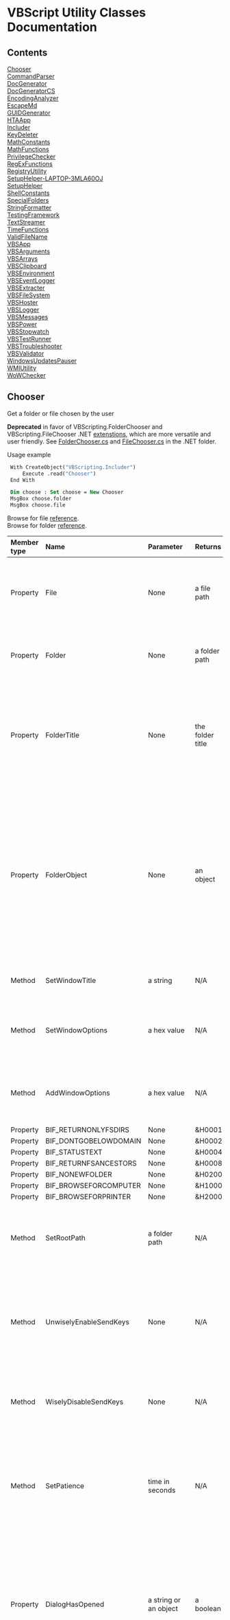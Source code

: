 # VBScript Utility Classes Documentation

## Contents

[Chooser](#chooser)  
[CommandParser](#commandparser)  
[DocGenerator](#docgenerator)  
[DocGeneratorCS](#docgeneratorcs)  
[EncodingAnalyzer](#encodinganalyzer)  
[EscapeMd](#escapemd)  
[GUIDGenerator](#guidgenerator)  
[HTAApp](#htaapp)  
[Includer](#includer)  
[KeyDeleter](#keydeleter)  
[MathConstants](#mathconstants)  
[MathFunctions](#mathfunctions)  
[PrivilegeChecker](#privilegechecker)  
[RegExFunctions](#regexfunctions)  
[RegistryUtility](#registryutility)  
[SetupHelper-LAPTOP-3MLA60OJ](#setuphelper-laptop-3mla60oj)  
[SetupHelper](#setuphelper)  
[ShellConstants](#shellconstants)  
[SpecialFolders](#specialfolders)  
[StringFormatter](#stringformatter)  
[TestingFramework](#testingframework)  
[TextStreamer](#textstreamer)  
[TimeFunctions](#timefunctions)  
[ValidFileName](#validfilename)  
[VBSApp](#vbsapp)  
[VBSArguments](#vbsarguments)  
[VBSArrays](#vbsarrays)  
[VBSClipboard](#vbsclipboard)  
[VBSEnvironment](#vbsenvironment)  
[VBSEventLogger](#vbseventlogger)  
[VBSExtracter](#vbsextracter)  
[VBSFileSystem](#vbsfilesystem)  
[VBSHoster](#vbshoster)  
[VBSLogger](#vbslogger)  
[VBSMessages](#vbsmessages)  
[VBSPower](#vbspower)  
[VBSStopwatch](#vbsstopwatch)  
[VBSTestRunner](#vbstestrunner)  
[VBSTroubleshooter](#vbstroubleshooter)  
[VBSValidator](#vbsvalidator)  
[WindowsUpdatesPauser](#windowsupdatespauser)  
[WMIUtility](#wmiutility)  
[WoWChecker](#wowchecker)  

## Chooser

Get a folder or file chosen by the user  
  
<strong> Deprecated</strong> in favor of VBScripting.FolderChooser and VBScripting.FileChooser .NET <a href="../.NET/ReadMe.md"> extenstions</a>, which are more versatile and user friendly. See <a href="../.NET/FolderChooser.cs"> FolderChooser.cs</a> and <a href="../.NET/FileChooser.cs"> FileChooser.cs</a> in the .NET folder.  
  
Usage example  
  
```vb
 With CreateObject("VBScripting.Includer") 
     Execute .read("Chooser")
 End With 

 Dim choose : Set choose = New Chooser 
 MsgBox choose.folder 
 MsgBox choose.file 
```
  
Browse for file <a href="http://stackoverflow.com/questions/21559775/vbscript-to-open-a-dialog-to-select-a-filepath"> reference</a>.  
Browse for folder <a href="http://ss64.com/vb/browseforfolder.html"> reference</a>.  
  
| Member type | Name | Parameter | Returns | Comment |
| :---------- | :--- | :-------- | :------ | :------ |
| Property | File | None | a file path | Opens a Choose File dialog and returns the path of a file chosen by the user. Returns an empty string if no folder was selected. Note: The title bar text will say Choose File to Upload. |
| Property | Folder | None | a folder path | Opens a Browse For Folder dialog and returns the path of a folder chosen by the user. Returns an empty string if no folder was selected. |
| Property | FolderTitle | None | the folder title | Opens a Browse For Folder dialog and returns the title of a folder chosen by the user. The title for a normal folder is just the folder name. For a special folder like %UserProfile%, it may be something entirely different. Returns an empty string if no folder was selected. |
| Property | FolderObject | None | an object | Opens a Browse For Folder dialog and returns a Shell.Application BrowseForFolder object for a folder chosen by the user. This object has methods Title and Self.Path, corresponding to this class's FolderTitle and FolderPath, respectively. This method is recommended for when you need both the FolderTitle and FolderPath but only want the user to have to choose once. If no folder was selected, then TypeName(folderObj) = "Nothing" is True. |
| Method | SetWindowTitle | a string | N/A | Sets the title of the Browse For Folder window: i.e. the text below the titlebar. |
| Method | SetWindowOptions | a hex value | N/A | Sets the behavior or behaviors for the Browse For Folder window. The parameter is one or more of the BIF_ constants:  e.g. obj.BIF_EDITBOX + obj.BIF_NONEWFOLDER. |
| Method | AddWindowOptions | a hex value | N/A | Adds a behavior or behaviors to the Browse For Folder window. The parameter is one or more of the BIF_ constants:  e.g. obj.BIF_EDITBOX + obj.BIF_NONEWFOLDER. |
| Property | BIF_RETURNONLYFSDIRS | None | &H0001 | None |
| Property | BIF_DONTGOBELOWDOMAIN | None | &H0002 | None |
| Property | BIF_STATUSTEXT | None | &H0004 | None |
| Property | BIF_RETURNFSANCESTORS | None | &H0008 | None |
| Property | BIF_NONEWFOLDER | None | &H0200 | None |
| Property | BIF_BROWSEFORCOMPUTER | None | &H1000 | None |
| Property | BIF_BROWSEFORPRINTER | None | &H2000 | None |
| Method | SetRootPath | a folder path | N/A | Sets the root folder that the Browse For Folder window will allow browsing. Environment variables are allowed. See also the UnwiselyEnableSendKeys method. |
| Method | UnwiselyEnableSendKeys | None | N/A | Optional. Not recommended. Enables sending keystrokes to the Choose File to Upload dialog in order to open at the RootFolder. There is a risk whenever using the WScript.Shell SendKeys method that keystrokes will be sent to the wrong window. |
| Method | WiselyDisableSendKeys | None | N/A | Default setting. Disables SendKeys. The Choose File to Upload dialog will open to the last place a file was selected, regardless of the RootFolder setting. |
| Method | SetPatience | time in seconds | N/A | Sets the maximum time in seconds that the File method waits for the Choose File to Upload dialog to appear before abandoning attempts to open the dialog at the folder specified by RootFolder. Applies only when SendKeys is enabled. Default is 5 (seconds). |
| Property | DialogHasOpened | a string or an object | a boolean | Waits for the specified dialog to appear, then returns False if the specified doesn't appear within the time specified by SetPatience, by default 5 (seconds). Parameter is either a string to match with the title bar text, as when browsing for a file, or else a WshScriptExec object, as when browsing for a folder. Used internally and by the unit test. |
| Method | SetBFFileTimeout | an integer | N/A | Sets the time in seconds after which the Browse For File (Choose File to Upload) dialog will be terminated if a file has not been chosen. A timeout of 0 will allow the dialog to remain open indefinitely. Intended to allow improved testing reliability. Default is 0. |
| Method | SetMaxExecLifetime | WShellExec object, exe, milliseconds | N/A | Terminates a WShellExec process (the Browse for File window for example) after the specified time in milliseconds. Timeout of 0 prevents termination. An example of the exe: "mshta.exe". |

## CommandParser

Command Parser  
Runs a specified command and searches the output for a phrase  
  
Example:  
```vb
 Dim includer : Set includer = CreateObject("VBScripting.Includer") 
 Execute includer.Read("CommandParser") 
 Dim cp : Set cp = New CommandParser 
 cp.SetCommand "cmd /c If defined ProgramFiles^(X86^) (echo 64-bit) else (echo 32-bit)" 
 cp.SetSearchPhrase "64-bit" 
 MsgBox cp.GetResult 'typically True on 64-bit systems
```
  
| Member type | Name | Parameter | Returns | Comment |
| :---------- | :--- | :-------- | :------ | :------ |
| Method | SetCommand | newCmd | N/A | Sets the command to run whose output will be searched. Required before calling GetResult. |
| Method | SetSearchPhrase | newSearchPhrase | N/A | Sets a phase to search for in the command's output. Required before calling GetResult. |
| Property | GetResult | None | a boolean | Runs the sepecified command and returns True if the specified phrase is found in the command output. |
| Method | SetStartPhrase | newStartPhrase | N/A | Sets a unique phrase to identify the output line after which the search begins. Optional. By defualt the output is searched from the beginning. |
| Method | SetStopPhrase | newStopPhrase | N/A | Sets a unique phrase to identify the line that follows the last line of the search. Optional. By defualt, the output is searched to the end. |

## DocGenerator

Generate html and markdown documentation for VBScript code based on well-formed code comments.  
Usage Example  
```vb
 With CreateObject("VBScripting.Includer")
     Execute .read("DocGenerator")
 End With
 With New DocGenerator
     .SetTitle "VBScript Utility Classes Documentation"
     .SetDocName "VBScriptClasses"
     .SetFilesToDocument "*.vbs | *.wsf | *.wsc"
     .SetScriptFolder = "..\class"
     .SetDocFolder = "..\docs"
     .Generate
     .ViewMarkdown
 End With
```
  
Example of well-formed comments before a Sub statement  
 Note: A remark is required for Methods (Subs).  
  
```vb
'Method: SubName
'Parameters: varName, varType
'Remark: Details about the parameters.
```
Example of well-formed comments before a Property or Function statement.  
Note: A Returns (or Return or Returns: or Return:) is required with a Property or Function.  
  
```vb
'Property: PropertyName
'Returns: a string
'Remark: A remark is not required for a Property or Function.
```
Notes for the comment syntax at the beginning of a script  
Use a single quote ( ' ) for general comments <br />  
- use a single quote by itself for an empty line <br />  
- Wrap VBScript code with <code>pre</code> tags, separating multiple lines with &lt;br /&gt;. <br />  
- Wrap other code with <code> code</code> tags, separating multiple lines with &lt;br /&gt;. <br />  
  
Use three single quotes for remarks that should not appear in the documentation <br />  
  
Use four single quotes ( '''' ), if the script doesn't contain a class statement, to separate the general comments at the beginning of the file from the rest of the file.  
  
Include a vertical bar ( &#124; ) in comments with &amp;#124;  
  
Visual Studio and VS Code extensions may render differently than Git-Flavored Markdown.  
  
| Member type | Name | Parameter | Returns | Comment |
| :---------- | :--- | :-------- | :------ | :------ |
| Method | SetScriptFolder | a folder | N/A | Required. Must be set before calling the Generate method. Sets the folder containing the scripts to include in the generated documentation. Environment variables OK. Relative paths OK. |
| Method | SetDocFolder | a folder | N/A | Required. Must be set before calling the Generate method. Sets the folder of the documentation file. Environment variables OK. Relative paths OK. |
| Method | SetDocName | a filename | N/A | Required. Must be set before calling the Generate method. Specifies the name of the documentation file. Do not include the extension name. |
| Method | SetTitle | a string | N/A | Required. Must be set before calling the Generate method. Sets the title for the documentation. |
| Method | SetFilesToDocument | wildcard(s) | N/A | Specifies which files to document. Optional. Default is <strong> *.vbs </strong>. Separate multiple wildcards with &#124; |
| Method | Generate | None | N/A | Generate comment-based documentation for the scripts in the specified folder. |
| Method | View | None | N/A | Open the html document in the default viewer. Same as ViewHtml. |
| Method | ViewHtml | None | N/A | Open the html document in the default viewer. Same as View method. |
| Method | ViewMarkdown | None | N/A | Open the markdown document in the default viewer. |
| Property | Colorize | boolean | boolean | Gets or sets whether &lt;pre&gt; code blocks (assumed to be VBScript) in the markdown document are colorized. If False (experimental, with GFM), the code lines should not wrap. Default is True. |

## DocGeneratorCS

 DocGeneratorCS class  
  
 Generates html and markdown documentation for C# code from compiler-generated xml files based on three-slash ( /// ) code comments.<br />  
 Four base tags are supported: summary, parameters, returns, and remarks. Within these tags, html tags are allowed, although Markdown typically does not render all html tags. <br />  
 Note: Html tags may result in malformed markdown table rows when there is whitespace between adjacent tags.  
  
| Member type | Name | Parameter | Returns | Comment |
| :---------- | :--- | :-------- | :------ | :------ |
| Property | XmlFolder | folder | folder | Required. Sets (or gets) the folder containing the .xml files autogenerated by the C# compiler. Relative paths and environment variables are supported. |
| Property | OutputFile | filespec | filespec | Required. Sets (or gets) the path and base name of the output files. Do not include the .html or .md extension name: they will be added automatically. Older versions, if any, will be overwritten. Relative paths and environment variables are supported. |
| Method | Generate | None | N/A | Generates html and markdown code documentation. Requires .xml files to have been generated by the C# compiler. |
| Method | ViewHtml | None | N/A | Opens the html document with the default viewer. |
| Method | ViewMarkdown | None | N/A | Opens the markdown document with the default viewer. |

## EncodingAnalyzer

Provides various properties to analyze a file's encoding.   
  
FOR ILLUSTRATION PURPOSES ONLY. The algorithm used assumes that there is a Byte Order Mark, which in many cases is a wrong assumption.  
  
Usage example  
```vb
With CreateObject("VBScripting.Includer")
    Execute .read("EncodingAnalyzer")
End With
 
With New EncodingAnalyzer.SetFile(WScript.Arguments(0))
    MsgBox "isUTF16LE: " & .isUTF16LE
End With
```
  
Stackoverflow references: <a href="http://stackoverflow.com/questions/3825390/effective-way-to-find-any-files-encoding"> 1</a>, <a href="http://stackoverflow.com/questions/1410334/filesystemobject-reading-unicode-files"> 2</a>.  
  
| Member type | Name | Parameter | Returns | Comment |
| :---------- | :--- | :-------- | :------ | :------ |
| Property | SetFile | a filespec | an object self reference | Required. Specifies the file whose encoding is to be determined. Relative paths are permitted, relative to the current directory. |
| Property | isUTF16LE | None | a boolean | Returns a boolean indicating whether the file specified by SetFile is Unicode Little Endian, <strong> aka Unicode</strong>. |
| Property | isUTF16BE | None | a boolean | Returns a boolean indicating whether the file specified by SetFile is Unicode Big Endian. |
| Property | isUTF7 | None | a boolean | Returns a boolean indicating whether the file specified by SetFile is UTF7. |
| Property | isUTF8 | None | a boolean | Returns a boolean indicating whether the file specified by SetFile is UTF8. |
| Property | isUTF32 | None | a boolean | Returns a boolean indicating whether the file specified by SetFile is UTF32. |
| Property | isAscii | None | a boolean | Returns a boolean indicating whether the file specified by SetFile is Ascii. |
| Property | GetType | None | a string | Returns one of the following strings according the format of the file set by SetFile: Ascii, UTF16LE, UTF16BE, UTF7, UTF8, UTF32. |
| Property | GetCurrentDirectory | None | a folder | Returns the current directory |
| Method | SetCurrentDirectory | a folder | N/A | Sets the current directory. |
| Property | GetByte | BOM byte number | an integer | Returns the Ascii value, 0 to 255, of the byte specified. The parameter must be an integer: one of 0, 1, 2, or 3. These represent the first four bytes in the file, the Byte Order Mark (BOM). |

## EscapeMd

EscapeMd and EscapeMd2 Functions  
Escape markdown special characters.  
Usage example  
```vb
    Dim includer : Set includer = CreateObject("VBScripting.Includer")
    ExecuteGlobal includer.Read("EscapeMD")
    MsgBox EscapeMd("```") ' \`\`\`
```
  
| Member type | Name | Parameter | Returns | Comment |
| :---------- | :--- | :-------- | :------ | :------ |
| Property | EscapeMd | unescaped string | escaped string | Returns a string with Markdown special characters escaped. |
| Property | EscapeMd2 | unescaped string | escaped string | Returns a string with a minimal amount of Markdown special characters escaped. <a href="http://www.theukwebdesigncompany.com/articles/entity-escape-characters.php"> Escape codes</a>. |

## GUIDGenerator

Generate a unique GUID  
Usage example  
```vb
 With CreateObject("VBScripting.Includer")
     Execute .read("GUIDGenerator")
 End With
 InputBox "",, New GUIDGenerator
```
  
| Member type | Name | Parameter | Returns | Comment |
| :---------- | :--- | :-------- | :------ | :------ |
| Property | Generate | None | a GUID | Returns a unique GUID. Generate is the default property for the class, so the property name is optional. A sample GUID: {928507A9-7958-4E6E-A0B1-C33A5D4D602A} |
| Method | SetUppercase | None | N/A | Configure the Generate property to return uppercase, the default. |
| Method | SetLowercase | None | N/A | Configure the Generate property to return lowercase |

## HTAApp

HTAApp class  
Supports the VBSApp class, providing .hta functionality.  
  
| Member type | Name | Parameter | Returns | Comment |
| :---------- | :--- | :-------- | :------ | :------ |
| Method | Sleep | an integer | N/A | Pauses execution of the script or .hta for the specified number of milliseconds. |
| Method | PrepareToSleep | None | N/A | Required before calling the Sleep method when AlwaysPrepareToSleep is False in HTAApp.config. |
| Property | GetFilespec | None | a string | Returns the filespec of the calling .hta file. |
| Property | GetArgs | None | an array | Returns the mshta.exe command line args as an array, including the .hta filespec, which has index 0. |

## Includer

  
The Includer object helps with dependency management, and can be used in a .wsf, .vbs, or .hta script.  
  
How it works: The Read method returns the contents of a .vbs class file--or any other text file.  
  
Usage example  
```vb
 With CreateObject("VBScripting.Includer")
     Execute .read("WMIUtility.vbs") '.vbs may be omitted
     Execute .read("TextStreamer")
 End With
 Dim wmi : Set wmi = New WMIUtility
 Dim streamer : Set streamer = New TextStreamer 
```
  
Relative paths may be used and are relative to the location of the class folder.  
  
Registration  
  
Although Windows Script Component (.wsc) files must be registered--unless used with GetObject("script:" & AbsolutePathToWscFile)--right clicking <code> Includer.wsc</code> and selecting Register probably <strong> will not work</strong>. Instead,  
1) Run the Setup.vbs in the project folder. Or,  
2) Run the following commands in a command window with elevated privileges. The first command applies to 64-bit systems and 32-bit systems. The second command applies only to 64-bit systems.  
  
<code>     %SystemRoot%\System32\regsvr32.exe &lt;absolute-path-to&gt;\Includer.wsc </code> <br /> <code>     %SystemRoot%\SysWow64\regsvr32.exe &lt;absolute-path-to&gt;\Includer.wsc </code>  
  
| Member type | Name | Parameter | Returns | Comment |
| :---------- | :--- | :-------- | :------ | :------ |
| Property | GetObj | className | An object | Returns an object based on the VBScript class with the specified name. Requires a .wsc Windows Script Component file in \class\wsc. See StringFormatter.wsc for an example. |
| Property | Read | a file | the file contents | Returns the contents of the specified file, which may be expressed either as an abolute path, or as a relative path relative to the <code> class</code> folder. The file name extension may be omitted for .vbs files. |
| Property | ReadFrom | file, path | file contents | Returns the contents of the specified file, which may be expressed either as an abolute path, or as a relative path relative to the path specified. The file name extension may be omitted for .vbs files. |
| Property | LibraryPath | None | a folder path | Returns the resolved, absolute path of the <code> class</code> folder, which is the reference for relative paths passed to the Read method. |

## KeyDeleter

Provides a method for deleting a registry key and all of its subkeys.  
  
| Member type | Name | Parameter | Returns | Comment |
| :---------- | :--- | :-------- | :------ | :------ |
| Method | DeleteKey | root, key | N/A | Deletes the specified registry key and all of its subkeys. Use one of the root constants for the first parameter. |
| Property | HKCR | None | &H80000000 | Provides a value suitable for the first parameter of the DeleteKey method. |
| Property | HKCU | None | &H80000001 | Provides a value suitable for the first parameter of the DeleteKey method. |
| Property | HKLM | None | &H80000002 | Provides a value suitable for the first parameter of the DeleteKey method. |
| Property | HKU | None | &H80000003 | Provides a value suitable for the first parameter of the DeleteKey method. |
| Property | HKCC | None | &H80000005 | Provides a value suitable for the first parameter of the DeleteKey method. |
| Property | Result | None | an integer | Returns a code indicating the result of the most recent DeleteKey call. Codes can be looked up in <a href="https://docs.microsoft.com/en-us/windows/desktop/api/wbemdisp/ne-wbemdisp-wbemerrorenum">WbemErrEnum</a> or <a href="https://docs.microsoft.com/en-us/windows/win32/wmisdk/wmi-error-constants">WMI Error Constants</a>. |
| Property | Delete | a boolean | a boolean | Gets or sets the boolean that controls whether the key is actually deleted. Default is True. Used for testing. |

## MathConstants

| Member type | Name | Parameter | Returns | Comment |
| :---------- | :--- | :-------- | :------ | :------ |
| Property | Pi | None | 3.14159265358979 | None |
| Property | DEGRAD | None | Pi/180 | Used to convert degrees to radians |
| Property | RADEG | None | 180/Pi | Used to convert radians to degrees |

## MathFunctions

Math functions not provided with VBScript  
The native math functions are Sin, Cos, Tan, Atn, Log  
Adapted from the Script56.chm. See also the <a href="https://docs.microsoft.com/en-us/previous-versions/windows/internet-explorer/ie-developer/scripting-articles/3ca8tfek(v%3dvs.84)"> online docs </a>  
  
| Member type | Name | Parameter | Returns | Comment |
| :---------- | :--- | :-------- | :------ | :------ |
| Property | Sec | Angle in radians | Secant | Sec = 1 / Cos(X) |
| Property | Cosec | Angle in radians | Cosecant | Cosec = 1 / Sin(X) |
| Property | Cotan | Angle in radians | Cotangent | Cotan = 1 / Tan(X) |
| Property | Arcsin | A ratio | Arcsine | Arcsin = Atn(X / Sqr(-X * X + 1)) |
| Property | Arccos | A ratio | Inverse Cosine | Arccos = Atn(-X / Sqr(-X * X + 1)) + 2 * Atn(1) |
| Property | Arcsec | A ratio | Inverse Secant | Arcsec = Atn(X / Sqr(X * X - 1)) + Sgn((X) -1) * (2 * Atn(1)) |
| Property | Arccosec | A ratio | Inverse Cosecant | Arccosec = Atn(X / Sqr(X * X - 1)) + (Sgn(X) - 1) * (2 * Atn(1)) |
| Property | Arccotan | A ratio | Inverse Cotangent | Arccotan = Atn(X) + 2 * Atn(1) |
| Property | HSin | Hyperbolic angle | Hyperbolic Sine | HSin = (Exp(X) - Exp(-X)) / 2 |
| Property | HCos | Hyperbolic angle | Hyperbolic Cosine | HCos = (Exp(X) + Exp(-X)) / 2 |
| Property | HTan | Hyperbolic angle | Hyperbolic Tangent | HTan = (Exp(X) - Exp(-X)) / (Exp(X) + Exp(-X)) |
| Property | HSec | Hyperbolic angle | Hyperbolic Secant | HSec = 2 / (Exp(X) + Exp(-X)) |
| Property | HCosec | Hyperbolic angle | Hyperbolic Cosecant | HCosec = 2 / (Exp(X) - Exp(-X)) |
| Property | HCotan | Hyperbolic angle | Hyperbolic Cotangent | HCotan = (Exp(X) + Exp(-X)) / (Exp(X) - Exp(-X)) |
| Property | HArcsin | X | Inverse Hyperbolic Sine of X | HArcsin = Log(X + Sqr(X * X + 1)) |
| Property | HArccos | X | Inverse Hyperbolic Cosine of X | HArccos = Log(X + Sqr(X * X - 1)) |
| Property | HArctan | X | Inverse Hyperbolic Tangent of X | HArctan = Log((1 + X) / (1 - X)) / 2 |
| Property | HArcsec | X | Inverse Hyperbolic Secant of X | HArcsec = Log((Sqr(-X * X + 1) + 1) / X) |
| Property | HArccosec | X | Inverse Hyperbolic Cosecant of X | HArccosec = Log((Sgn(X) * Sqr(X * X + 1) +1) / X) |
| Property | HArccotan | X | Inverse Hyperbolic Cotangent of X | HArccotan = Log((X + 1) / (X - 1)) / 2 |
| Property | LogN | X, N | Logarithm of X to base N | LogN = Log(X) / Log(N) |

## PrivilegeChecker

Default property Privileged returns True if the calling script has elevated privileges.  
Usage example  
```vb
 With CreateObject("VBScripting.Includer") 
     Execute .read("PrivilegeChecker") 
 End With 
 Dim pc : Set pc = New PrivilegeChecker 
 If pc Then 
     WScript.Echo "Privileges are elevated" 
 Else 
     WScript.Echo "Privileges are not elevated" 
 End If 
```
  
Reference: <a href="http://stackoverflow.com/questions/4051883/batch-script-how-to-check-for-admin-rights/21295806"> stackoverflow.com</a>  
  
| Member type | Name | Parameter | Returns | Comment |
| :---------- | :--- | :-------- | :------ | :------ |
| Property | Privileged | None | a boolean | Returns True if the calling script is running with elevated privileges, False if not. Privileged is the default property. |

## RegExFunctions

Regular Expression functions - a work in progress  
  
Usage example  
```vb
  With CreateObject("VBScripting.Includer")
      Execute .read("RegExFunctions")
  End With
  
  Dim reg : Set reg = New RegExFunctions
  reg.SetTestString "'Method SetSomething"
  reg.SetPattern "(M).*(od).*(tS)"
  
  Dim s, submatch, subs : s = ""
  Set subs = reg.GetSubMatches
  
  For Each submatch In subs
      s = s & " " & submatch
  Next
  MsgBox s 'M od tS 
```
  
| Member type | Name | Parameter | Returns | Comment |
| :---------- | :--- | :-------- | :------ | :------ |
| Property | Pattern | wildcard | a regex expression | Returns a regex expression equivalent to the specified wildcard expression(s). Delimit multiple wildcards with &#124; |
| Property | re | None | an object reference | Returns a reference to the RegExp object instance |
| Method | SetPattern | a regex pattern | N/A | Required before calling FirstMatch or GetSubMatches. Sets the pattern of the RegExp object instance |
| Method | SetTestString | a string | N/A | Required before calling FirstMatch or GetSubMatches. Specifies the string against which the regex pattern will be tested. |
| Method | SetIgnoreCase | a boolean | N/A | Optional. Specifies whether the regex object will ignore case. Default is False. |
| Method | SetGlobal | a boolean | N/A | Optional. Specifies whether the pattern should match all occurrences in the search string or just the first one. Default is False. |
| Property | GetSubMatches | None | an object | Returns the RegExp SubMatches object for the specified pattern and test string. The matches can be accessed with a For Each loop. See general usage comments. Work in progress. You must handle errors in case there are no matches. |
| Property | FirstMatch | None | a string | Regarding the string specified by SetTestString, returns the first substring in the string that matches the regex pattern specified by SetPattern. |

## RegistryUtility

Provides functions relating to the Windows&reg; registry  
  
Usage example  
```vb
  With CreateObject("VBScripting.Includer") 
      Execute .read("RegistryUtility") 
  End With 
  Dim reg : Set reg = New RegistryUtility 
  Dim key : key = "SOFTWARE\Microsoft\Windows NT\CurrentVersion" 
  MsgBox reg.GetStringValue(reg.HKLM, key, "ProductName") 
```
  
Set valueName to vbEmpty or "" (two double quotes) to specify a key's default value.  
  
StdRegProv docs <a href="https://docs.microsoft.com/en-us/previous-versions/windows/desktop/regprov/stdregprov"> online</a>.  
  
| Member type | Name | Parameter | Returns | Comment |
| :---------- | :--- | :-------- | :------ | :------ |
| Method | SetPC | a computer name | N/A | Optional. A dot (.) can be used for the local computer (default), in place of the computer name. |
| Property | Reg | None | an object | Returns a reference to the StdRegProv object. |
| Property | GetStringValue | rootKey, subKey, valueName | a string | Returns the value of the specified registry location. The specified registry entry must be of type string (REG_SZ). |
| Method | SetStringValue | rootKey, subKey, valueName, value | N/A | Writes the specified REG_SZ value to the specified registry location. Writing to HKLM or HKCR requires elevated privileges. |
| Property | GetExpandedStringValue | rootKey, subKey, valueName | a string | Returns the value of the specified registry location. The specified registry entry must be of type REG_EXPAND_SZ. |
| Method | SetExpandedStringValue | rootKey, subKey, valueName, value | N/A | Writes the specified REG_EXPAND_SZ value to the specified registry location. Writing to HKLM or HKCR requires elevated privileges. |
| Property | GetDWordValue | rootKey, subKey, valueName | an integer | Returns the value of the specified registry location. The specified registry entry must be of type REG_DWORD. |
| Method | SetDWordValue | rootKey, subKey, valueName, value | N/A | Writes the specified REG_DWORD value to the specified registry location. Writing to HKLM or HKCR requires elevated privileges. |
| Property | HKLM | None | &H80000002 | Represents HKEY_LOCAL_MACHINE. For use with the rootKey parameter. |
| Property | HKCU | None | &H80000001 | Represents HKEY_CURRENT_USER. For use with the rootKey parameter. |
| Property | HKCR | None | &H80000000 | Represents HKEY_CLASSES_ROOT. For use with the rootKey parameter. |
| Property | GetPC | None | a string | Returns the name of the current computer. <strong> .</strong> (dot) indicates the local computer. |
| Property | GetRegValueType | rootKey, subKey, valueName | an integer | Returns a registry key value type integer. |
| Method | CreateKey | rootKey, subKey | N/A | Creates the specified subKey and all of it's parent keys, if necessary. |
| Method | EnumValues | rootKey, subKey, aNames, aTypes | N/A | Enumerates the value names and their types for the specified key. The aNames and aTypes parameters are populated with arrays of key value name strings and type integers, respectively. Wraps the StdRegProv EnumValues method, effectively fixing its <a href="https://groups.google.com/forum/#!topic/microsoft.public.win32.programmer.wmi/10wMqGWIfms"> lonely Default Value bug</a>, except that with HKCR and HKLM, elevated privileges are required or else aNames and aValues may be null if the default value is the only value. |
| Property | REG_SZ | None | 1 | Returns a registry value type constant. |
| Property | REG_EXPAND_SZ | None | 2 | Returns a registry value type constant. |
| Property | REG_BINARY | None | 3 | Returns a registry value type constant. |
| Property | REG_DWORD | None | 4 | Returns a registry value type constant. |
| Property | REG_MULTI_SZ | None | 7 | Returns a registry value type constant. |
| Property | REG_QWORD | None | 11 | Returns a registry value type constant. |
| Property | GetRegValueTypeString | rootKey, subKey, valueName | a string | Returns a registry key value type string suitable for use with WScript.Shell RegWrite method argument #3. That is, one of "REG_SZ", "REG_EXPAND_SZ", "REG_BINARY", or "REG_DWORD". |

## SetupHelper-LAPTOP-3MLA60OJ

 Class SetupHelper  
 Supports alternative, experimental, setup scenarios:   
 1. Provides experimental registration of project Windows Script Component (.wsc) files and VBScript extension .dll files using HKey_Current_User instead of HKey_Local_Machine. For a brief explanation of why this approach was abandoned, see SetupPerUser.md.  
 2. An alternate use was for experimental registration of .wsc (Windows Script Component) files when the registration failed after Windows 10 feature edition 20H2 update on Windows 10 Home edition. The same behavior was not observed on Windows 10 Pro edition.  
 If the calling script (the test file, for example) is not in the project root folder (recommended), then the ComponentFolder and ConfigFile must be set before calling the Setup method, specifying the paths or relative paths to the items. It is suggested that the working directory be set first, using the class CurrentDirectory property, so that the other properties can be set with reference to that, without ambiguity.   
| Member type | Name | Parameter | Returns | Comment |
| :---------- | :--- | :-------- | :------ | :------ |
| Method | Init | None | N/A | Initialize certain properties, if they have not been already. |
| Method | EnsureValidRegData | arr, indexStart, indexStep, indexOffset, pattern | N/A | Ensure that the registration data to be entered into the registry is valid by raising an error when invalid data is found, which will stop the calling script, provided that the error is not supressed with an 'On Error Resume Next' statement. indexOffset: the integer to add to the current index, i, to get the array index of the partial class progid or partial interface progid. |
| Method | Char2IsUpperCase | None | N/A | If the second char of the partial progid is upper case, then the type is an interface, in which case the validation may be ignored. In this project the interface is compiled into the same .dll as the associated class. |
| Property | HKCU | None | &H80000001 (2147483649) | Returns a value suitable for use with the root parameter of the KeyExists property. |
| Property | HKLM | None | &H80000002 (2147483650) | Returns a value suitable for use with the root parameter of the KeyExists property. |

## SetupHelper

 Class SetupHelper  
 Supports alternative, experimental, setup scenarios:   
 1. The original purpose was to provide custom registration of project Windows Script Component (.wsc) files and VBScript extension .dll files using HKey_Current_User instead of HKey_Local_Machine. For a brief explanation of why this approach was abandoned, see SetupPerUser.md.  
 2. An alternate use was for experimental registration of .wsc (Windows Script Component) files when the registration failed after Windows 10 feature edition 20H2 update on Windows 10 Home edition. The same behavior was not observed on Windows 10 Pro edition, or after the second Windows restart.  
 If the calling script (the test file, for example) is not in the project root folder (recommended), then the ComponentFolder and ConfigFile must be set before calling the Setup method, specifying the paths or relative paths to the items. It is suggested that the working directory be set first, so that the other properties can be set with reference to that, without ambiguity. This can be done with the class CurrentDirectory property or by using the WScript.Shell CurrentDirectory property, or by other means.  
| Member type | Name | Parameter | Returns | Comment |
| :---------- | :--- | :-------- | :------ | :------ |
| Method | Init | None | N/A | Initialize certain properties, if they have not been already. |
| Method | EnsureValidRegData | arr, indexStart, indexStep, indexOffset, pattern | N/A | Ensure that the registration data to be entered into the registry is valid by raising an error when invalid data is found, which will stop the calling script, provided that the error is not supressed with an 'On Error Resume Next' statement. indexOffset: the integer to add to the current index, i, to get the array index of the partial class progid or partial interface progid. |
| Method | Char2IsUpperCase | None | N/A | If the second char of the partial progid is upper case, then the type is an interface, in which case the validation may be ignored. In this project the interface is compiled into the same .dll as the associated class. |
| Property | HKCU | None | &H80000001 (2147483649) | Returns a value suitable for use with the root parameter of the KeyExists property. |
| Property | HKLM | None | &H80000002 (2147483650) | Returns a value suitable for use with the root parameter of the KeyExists property. |

## ShellConstants

Constants for use with WScript.Shell.Run  
  
| Member type | Name | Parameter | Returns | Comment |
| :---------- | :--- | :-------- | :------ | :------ |
| Property | RunHidden | None | 0 | Window opens hidden. <br /> For use with Run method parameter #2 |
| Property | RunNormal | None | 1 | Window opens normal. <br /> For use with Run method parameter #2 |
| Property | RunMinimized | None | 2 | Window opens minimized. <br /> For use with Run method parameter #2 |
| Property | RunMaximized | None | 3 | Window opens maximized. <br /> For use with Run method parameter #2 |
| Property | Synchronous | None | True | Script execution halts and waits for the called process to exit. <br /> For use with Run method parameter #3 |
| Property | Asynchronous | None | False | Script execution proceeds without waiting for the called process to exit. <br /> For use with Run method parameter #3 |

## SpecialFolders

An enum and wrapper for WScript.Shell.SpecialFolders  
Usage example  
```vb
     With CreateObject("VBScripting.Includer") 
         Execute .read("SpecialFolders") 
     End With 
   
     Dim sf : Set sf = New SpecialFolders 
     MsgBox sf.GetPath(sf.AllUsersDesktop) 'C:\Users\Public\Desktop 
```
  
| Member type | Name | Parameter | Returns | Comment |
| :---------- | :--- | :-------- | :------ | :------ |
| Property | GetPath | a special folder alias | a folder path | Returns the absolute path of the specified special folder. This is the default property, so the property name is optional. |
| Property | GetAliasList | None | a string | Returns a comma + space delimited list of the aliases of all the special folders. |
| Property | GetAliasArray | None | an array of strings | Returns an array of the aliases of all the special folders. |
| Property | AllUsersDesktop | None | a string | Returns a special folder alias having the exact same characters as the property name |
| Property | AllUsersStartMenu | None | a string | Returns a special folder alias having the exact same characters as the property name |
| Property | AllUsersPrograms | None | a string | Returns a special folder alias having the exact same characters as the property name |
| Property | AllUsersStartup | None | a string | Returns a special folder alias having the exact same characters as the property name |
| Property | Desktop | None | a string | Returns a special folder alias having the exact same characters as the property name |
| Property | Favorites | None | a string | Returns a special folder alias having the exact same characters as the property name |
| Property | Fonts | None | a string | Returns a special folder alias having the exact same characters as the property name |
| Property | MyDocuments | None | a string | Returns a special folder alias having the exact same characters as the property name |
| Property | NetHood | None | a string | Returns a special folder alias having the exact same characters as the property name |
| Property | PrintHood | None | a string | Returns a special folder alias having the exact same characters as the property name |
| Property | Programs | None | a string | Returns a special folder alias having the exact same characters as the property name |
| Property | Recent | None | a string | Returns a special folder alias having the exact same characters as the property name |
| Property | SendTo | None | a string | Returns a special folder alias having the exact same characters as the property name |
| Property | StartMenu | None | a string | Returns a special folder alias having the exact same characters as the property name |
| Property | Startup | None | a string | Returns a special folder alias having the exact same characters as the property name |
| Property | Templates | None | a string | Returns a special folder alias having the exact same characters as the property name |

## StringFormatter

Provides string formatting functions  
  
Three instantiation examples:  
```vb
 With CreateObject("VBScripting.Includer") 
      Execute .read("StringFormatter") 
      Dim fm : Set fm = New StringFormatter 
 End With 
```
or   
```vb
 With CreateObject("VBScripting.Includer") 
      Dim fm : Set fm = .GetObj("StringFormatter") 
 End With 
```
or   
```vb
 Dim fm : Set fm = CreateObject("VBScripting.StringFormatter") 
```
Usage examples:  
```vb
 WScript.Echo fm.format(Array("MsgBox ""%s: "" & %s", "Result", -5.1)) 'MsgBox "Result: " & -5.1 
 
 WScript.Echo fm.pluralize(3, "dog") '3 dogs 
 WScript.Echo fm.pluralize(1, "dog") '1 dog 
 WScript.Echo fm.pluralize(0, "dog") '0 dogs 
 fm.SetZeroSingular 
 WScript.Echo fm.pluralize(0, "dog") '0 dog 
 WScript.Echo fm.pluralize(1, Split("person people")) '1 person 
 WScript.Echo fm.pluralize(2, Split("person people")) '2 people 
 WScript.Echo fm.pluralize(12, "egg") '12 eggs 
```
  
| Member type | Name | Parameter | Returns | Comment |
| :---------- | :--- | :-------- | :------ | :------ |
| Property | Format | array | a string | Returns a formatted string. The parameter is an array whose first element contains the pattern of the returned string. The first %s in the pattern is replaced by the next element in the array. The second %s in the pattern is replaced by the next element in the array, and so on. Variant subtypes tested OK with %s include string, integer, and single. Format is the default property for the class, so the property name is optional. If there are too many or too few %s instances, then an error will be raised. |
| Method | SetSurrogate | a string | N/A | Optional. Sets the string that the Format method will replace with the specified array element(s), %s by default. |
| Property | Pluralize | count, noun | a string | Returns a string that may or may not be pluralized, depending on the specified count. If the noun has irregular pluralization, pass in a two-element array: <code> Split("person people")</code>. Otherwise, you may pass in either a singular noun as a string, <code> red herring</code>, or else a two-element array, <code> Split("red herring &#124; red herrings", "&#124;")</code>. |
| Method | SetZeroSingular | None | N/A | Optional. Changes the default behavior of considering a count of zero to be plural. |
| Method | SetZeroPlural | None | N/A | Optional. Restores the default behavior of considering a count of zero to be plural. |

## TestingFramework

A lightweight testing framework  
Usage example  
 ```vb
     With CreateObject("VBScripting.Includer") 
         Execute .read("VBSValidator") 
         Execute .read("TestingFramework") 
     End With 
     Dim val : Set val = New VBSValidator 'class under test 
     With New TestingFramework 
         .describe "VBSValidator class" 
         .it "should return False when IsBoolean is given a string" 
             .AssertEqual val.IsBoolean("sdfjke"), False 
         .it "should raise an error when EnsureBoolean is given a string" 
             Dim nonBool : nonBool = "a string" 
             On Error Resume Next 
                 val.EnsureBoolean(nonBool) 
                 .AssertErrorRaised 
                 Dim errDescr : errDescr = Err.Description 'capture the error information 
                 Dim errSrc : errSrc = Err.Source 
             On Error Goto 0 
     End With 
```
  
 See also VBSTestRunner  
  
| Member type | Name | Parameter | Returns | Comment |
| :---------- | :--- | :-------- | :------ | :------ |
| Method | describe | unit description | N/A | Sets the description for the unit under test. E.g. .describe "DocGenerator class" |
| Method | it | an expectation | N/A | Sets the specification, a.k.a. spec, which is a description of some expectation to be met by the unit under test. E.g. .it "should return an integer" |
| Property | GetSpec | None | a string | Returns the specification string for the current spec. |
| Method | ShowPendingResult | None | N/A | Flushes any pending results. Generally for internal use, but may occasionally be helpful prior to an ad hoc StdOut comment, so that the comment shows up in the output in its proper place. |
| Method | AssertEqual | actual, expected | N/A | Asserts that the specified two variants, of any subtype, are equal. |
| Method | AssertErrorRaised | None | N/A | Asserts that an error should be raised by one or more of the preceeding statements. The statement(s), together with the AssertErrorRaised statement, should be wrapped with an <br /> <pre style='white-space: nowrap;'> On Error Resume Next <br /> On Error Goto 0 </pre> block. |
| Method | DeleteFile | a filespec | N/A | Deletes the specified file. Relative paths and environment variables are allowed. |
| Method | DeleteFiles | an array | N/A | Deletes the specified files. The parameter is an array of filespecs. Relative paths and environment variables are allowed. |
| Property | MessageAppeared | caption, seconds, keys | a boolean | Waits for the specified maximum time (seconds) for a dialog with the specified title-bar text (caption). If the dialog appears, acknowleges it with the specified keystrokes (keys) and returns True. If the time elapses without the dialog appearing, returns False. |
| Method | ShowSendKeysWarning | None | N/A | Shows a SendKeys warning: a warning message to not make mouse clicks or key presses. |
| Method | CloseSendKeysWarning | None | N/A | Closes the SendKeys warning. |

## TextStreamer

Open a file as a text stream for reading, writing, or appending.  
Methods for use with the text stream that is returned by the Open method:  
<em> Reading methods: </em> Read, ReadLine, ReadAll <br /> <em> Writing methods: </em> Write, WriteLine, WriteBlankLines <br /> <em> Reading or Writing methods: </em> Close, Skip, SkipLine <br /> <em> Reading or writing properties: </em> AtEndOfLine, AtEndOfStream, Column, Line  
  
| Member type | Name | Parameter | Returns | Comment |
| :---------- | :--- | :-------- | :------ | :------ |
| Property | Open | None | an object | Returns a text stream object according to the specified settings (methods beginning with Set...) |
| Method | SetFile | a filespec | N/A | Specifies the file to be opened by the text streamer. Can include environment variable names. The default file is a random-named .txt file on the desktop. |
| Method | SetFolder | a folder | N/A | Specifies the folder of the file to be opened by the text streamer. Can include environment variables. Default is %UserProfile%\Desktop |
| Method | SetFileName | a file name | N/A | Specifies the file name, including extension, of the file to be opened by the text streamer. Default is a randomly named .txt file. |
| Method | SetForReading | None | N/A | Prepares the text stream to be opened for reading |
| Method | SetForWriting | None | N/A | Prepares the text stream to be opened for writing |
| Method | SetForAppending | None | N/A | Prepares the text stream to be opened for appending (default) |
| Method | SetCreateNew | None | N/A | Allows a new file to be created (default) |
| Method | SetDontCreateNew | None | N/A | Prevents a new file from being created if the file doesn't already exist |
| Method | SetAscii | None | N/A | Sets the expectation that the file will be Ascii (default) |
| Method | SetUnicode | None | N/A | Sets the expectation that the file will be Unicode |
| Method | SetSystemDefault | None | N/A | Uses Ascii or Unicode according to the system default |
| Method | View | None | N/A | Opens the file for viewing |
| Method | CloseViewer | None | N/A | Close the file viewer. From the docs: Use the Terminate method only as a last resort since some applications do not clean up properly. As a general rule, let the process run its course and end on its own. The Terminate method attempts to end a process using the WM_CLOSE message. If that does not work, it kills the process immediately without going through the normal shutdown procedure. |
| Method | SetViewer | filespec | N/A | Sets the filespec of an alternate file viewer to use with the View method.The default viewer is Notepad. |
| Method | Delete | None | N/A | Deletes the streamer file |
| Method | Run | None | N/A | Open/Run the file, assuming it has an executable file extension. |
| Property | GetFile | None | a filespec | Returns the filespec of the file that is open or set to be opened by the text streamer. Environment variables are not expanded. |
| Property | GetFileName | None | a file name | Returns the file name of the file that is open or set to be opened by the text streamer. Environment variables are not expanded. |
| Property | GetFolder | None | a folder | Returns the folder of the file that is open or set to be opened by the text streamer. Environment variables are not expanded. |
| Property | GetCreateMode | None | a boolean | Gets the current CreateMode setting. Returns one of these stream constants: bDontCreateNew or bCreateNew. |
| Property | GetStreamMode | None | an integer | Gets the current StreamMode setting. Returns one of these stream constants: iForReading, iForWriting, iForAppending |
| Property | GetStreamFormat | None | a tristate boolean | Gets the current StreamFormat setting. Returns one of these stream constants: tbAscii, tbUnicode, tbSystemDefault |

## TimeFunctions

| Member type | Name | Parameter | Returns | Comment |
| :---------- | :--- | :-------- | :------ | :------ |
| Method | SetFirstDOW | an integer | N/A | Specifies the first day of the week. Parameter can be one of the VBScript constants vbSunday, vbMonday, ... |
| Property | LetDOWBeAbbreviated | a boolean | N/A | Specifies whether day-of-the-week strings should be abbreviated: Default is False. |
| Property | TwoDigit | a number | a two-char string | Returns a two-char string that may have a leading 0, given a numeric integer/string/variant of length one or two |
| Property | DOW | a date | a day of the week | Returns a day of the week string, e.g. Monday, given a VBS date |
| Property | GetFormattedDay | a date | a date string | Returns a formatted day string; e.g. 2016-09-15-Sat |
| Property | GetFormattedTime | a date | a date string | Returns a formatted 24-hr time string: e.g. 13:38:45 or 00:45:32 |

## ValidFileName

VBS function GetValidFileName and associated functions provide for modifying a string to remove characters that are not suitable for use in a Windows&reg; file name.  
Usage Example  
```vb
     With CreateObject("VBScripting.Includer") 
         ExecuteGlobal .Read("ValidFileName") 
     End With 
  
     MsgBox GetValidFileName("test\ing") 'test-ing 
```
  
ValidFileName.vbs provides an example of introductory comments in a script that lacks a Class statement: With DocGenerator.vbs, a line beginning with '''' (four single quotes) may be used instead of a Class statement, in order to end the introductory comments section.  
  
| Member type | Name | Parameter | Returns | Comment |
| :---------- | :--- | :-------- | :------ | :------ |
| Property | GetValidFileName | a file name candidate | a valid file name | Returns a string suitable for use as a file name: Removes <strong> \ / : * ? " < > &#124; %20 # </strong> and replaces them with a hyphen/dash (-). Limits length to maxLength value in ValidFileName.config. |
| Property | InvalidWindowsFilenameChars | None | an array | Returns an array of characters that are not allowed in Windows&reg; filenames. |
| Property | InvalidChromeFilenameStrings | None | an array | Returns an array of strings, either one of which if included in the filename of a local .html file, Chrome will not open the file. |

## VBSApp

VBSApp class  
Intended to support identical handling of class procedures by .vbs/.wsf files and .hta files.  
This can be useful when writing a class that might be used in both types of "apps".  
Four ways to instantiate  
For .vbs/.wsf scripts,  
 ```vb
  Dim app : Set app = CreateObject("VBScripting.VBSApp") 
  app.Init WScript 
```
For .hta applications,  
 ```vb
  Dim app : Set app = CreateObject("VBScripting.VBSApp") 
  app.Init document 
```
If the script may be used in .vbs/.wsf scripts or .hta applications  
 ```vb
  With CreateObject("VBScripting.Includer") 
      Execute .read("VBSApp") 
  End With 
  Dim app : Set app = New VBSApp 
```
Alternate method for both .hta and .vbs/.wsf,  
 ```vb
  Set app = CreateObject("VBScripting.VBSApp") 
  If "HTMLDocument" = TypeName(document) Then 
      app.Init document 
  Else app.Init WScript 
  End If 
```
Examples  
 ```vb
  'test.vbs "arg one" "arg two" 
  With CreateObject("VBScripting.Includer") 
      Execute .read("VBSApp") 
  End With 
  Dim app : Set app = New VBSApp 
  MsgBox app.GetFileName 'test.vbs 
  MsgBox app.GetArg(1) 'arg two 
  MsgBox app.GetArgsCount '2 
  app.Quit 
```
  
 ```vb
  <!-- test.hta "arg one" "arg two" --> 
  <hta:application icon="msdt.exe"> 
      <script language="VBScript"> 
          With CreateObject("VBScripting.Includer") 
              Execute .read("VBSApp") 
          End With 
          Dim app : Set app = New VBSApp 
          MsgBox app.GetFileName 'test.hta 
          MsgBox app.GetArg(1) 'arg two 
          MsgBox app.GetArgsCount '2 
          app.Quit 
      </script> 
  </hta:application> 
```
  
| Member type | Name | Parameter | Returns | Comment |
| :---------- | :--- | :-------- | :------ | :------ |
| Property | GetArgs | None | array of strings | Returns an array of command-line arguments. |
| Property | GetArgsString | None | a string | Returns the command-line arguments string. Can be used when restarting a script for example, in order to retain the original arguments. Each argument is wrapped wih double quotes. The return string has a leading space, by design, unless there are no arguments. |
| Property | GetArg | an integer | a string | Returns the command-line argument having the specified zero-based index. |
| Property | GetArgsCount | None | an integer | Returns the number of arguments. |
| Property | GetFullName | None | a string | Returns the filespec of the calling script or hta. |
| Property | GetFileName | None | a string | Returns the name of the calling script or hta, including the filename extension. |
| Property | GetBaseName | None | a string | Returns the name of the calling script or hta, without the filename extension. |
| Property | GetExtensionName | None | a string | Returns the filename extension of the calling script or hta. |
| Property | GetParentFolderName | None | a string | Returns the folder that contains the calling script or hta. |
| Property | GetExe | None | a string | Returns "mshta.exe" to hta files, and "wscript.exe" or "cscript.exe" to scripts, depending on the host. |
| Method | RestartWith | #1: host; #2: switch; #3: elevating | N/A | Restarts the script/app with the specified host (typically "wscript.exe", "cscript.exe", or "mshta.exe") and retaining the command-line arguments. Paramater #2 is a cmd.exe switch, "/k" or "/c". Parameter #3 is a boolean, True if restarting with elevated privileges. If userInteractive, first warns user that the User Account Control dialog will open. |
| Method | SetUserInteractive | boolean | N/A | Sets userInteractive value. Setting to True can be useful for debugging. Default is True. |
| Property | GetUserInteractive | None | boolean | Returns the userInteractive setting. This setting also may affect the visibility of selected console windows. |
| Method | SetVisibility | 0 (hidden) or 1 (normal) | N/A | Sets the visibility of selected command windows. SetUserInteractive also affects this setting. Default is True. |
| Property | GetVisibility | None | 0 (hidden) or 1 (normal) | Returns the current visibility setting. SetUserInteractive also affects this setting. |
| Method | Quit | None | N/A | Gracefully closes the hta/script. |
| Method | Sleep | an integer | N/A | Pauses execution of the script or .hta for the specified number of milliseconds. |
| Property | WScriptHost | None | "wscript.exe" | Can be used as an argument for the method RestartWith. |
| Property | CScriptHost | None | "cscript.exe" | Can be used as an argument for the method RestartWith. |
| Property | GetHost | None | "wscript.exe" or "cscript.exe" or "mshta.exe" | Returns the current host. Can be used as an argument for the method RestartWith. |

## VBSArguments

Functions related to VBScript command-line arguments  
  
| Member type | Name | Parameter | Returns | Comment |
| :---------- | :--- | :-------- | :------ | :------ |
| Property | GetArgumentsString | None | a string containing all command-line arguments | For use when restarting a script, in order to retain the original arguments. Each argument is wrapped wih quotes, which are stripped off as they are read back in. The return string has a leading space, by design, unless there are no arguments |

## VBSArrays

| Member type | Name | Parameter | Returns | Comment |
| :---------- | :--- | :-------- | :------ | :------ |
| Property | Uniques | an array | an array | Returns an array with no duplicate items, given an array that may have some. |
| Property | RemoveFirstElement | an array of strings | an array of strings | Returns a array without the first element of the specified array. |
| Property | CollectionToArray | a collection of strings | array of strings | Can be used to convert the WScript.Arguments object to an array, for example. |

## VBSClipboard

Clipboard procedures  
  
| Member type | Name | Parameter | Returns | Comment |
| :---------- | :--- | :-------- | :------ | :------ |
| Method | SetClipboardText | a string | N/A | Copies the specified string to the clipboard. Uses clip.exe, which shipped with Windows&reg; Vista / Server 2003 through Windows 10. |
| Property | GetClipboardText | None | a string | Returns text from the clipboard |

## VBSEnvironment

| Member type | Name | Parameter | Returns | Comment |
| :---------- | :--- | :-------- | :------ | :------ |
| Property | Expand | a string | a string | Expands environment variable(s); e.g. convert %UserProfile% to C:\Users\user42 |
| Property | Collapse | a string | a string | Collapses a string that may contain one or more substrings that can be shortened to an environment variable. |
| Method | CreateUserVar | varName, varValue | N/A | Create or set a user environment variable |
| Method | SetUserVar | varName, varValue | N/A | Set or create a user environment variable |
| Property | GetUserVar | a variable name | the variable value | Returns the value of the specified user environment variable |
| Method | RemoveUserVar | varName | N/A | Removes a user environment variable |
| Method | CreateProcessVar | varName, varValue | N/A | Create a process variable |
| Method | SetProcessVar | varName, varValue | N/A | Sets or creates a process environment variable |
| Property | GetProcessVar | varName | the variable value | Returns the value of the specified environment variable |
| Method | RemoveProcessVar | varName | N/A | Removes the specified process environment variable |
| Property | GetDefaults | None | an array | Returns an array of common environment variables pre-installed with some versions of Windows&reg;. Not exhaustive. |

## VBSEventLogger

Logs messages to the Application event log.  
  
Wraps the LogEvent method of the WScript.Shell object.  
  
To see a log entry, type EventVwr at the command prompt to open the Event Viewer, expand Windows Logs, and select Application. The log Source will be WSH. Or you can use the CreateCustomView method to create an entry in the Event Viewer's Custom Views section.  
  
Usage example:  
 ```vb
  With CreateObject("VBScripting.Includer") 
      Execute .read("VBSEventLogger") 
  End With 
   
  Dim logger : Set logger = New VBSEventLogger 
  logger.log logger.INFORMATION, "message 1" 
  logger logger.INFORMATION, "message 2" 
  logger 4, "message 3" 
  logger 1, "error message" 
   
  logger.CreateCustomView 'create a custom view in the Event Viewer 
  logger.OpenViewer 'open EventVwr.msc 
```
  
| Member type | Name | Parameter | Returns | Comment |
| :---------- | :--- | :-------- | :------ | :------ |
| Method | Log | eventType, message | N/A | Adds an event entry to a log file with the specified message. This is the default method, so the method name is optional. |
| Method | CreateCustomView | None | N/A | Creates a Custom View in the Event Viewer, eventvwr.msc, named WSH Logs. The User Account Control dialog will open, in order to confirm elevation of privileges. Based on VBSEventLoggerCustomView.xml. |
| Method | OpenViewer | None | N/A | Opens the Windows&reg; Event Viewer, eventvwr.msc |
| Property | SUCCESS | None | 0 | Returns a value for use as an "eventType" parameter |
| Property | ERROR | None | 1 | Returns a value for use as an "eventType" parameter |
| Property | WARNING | None | 2 | Returns a value for use as an "eventType" parameter |
| Property | INFORMATION | None | 4 | Returns a value for use as an "eventType" parameter |
| Property | AUDIT_SUCCESS | None | 8 | Returns a value for use as an "eventType" parameter |
| Property | AUDIT_FAILURE | None | 16 | Returns a value for use as an "eventType" parameter |
| Method | OpenConfigFolder | None | N/A | Opens the Event Viewer configuration folder, by default "%ProgramData%\Microsoft\Event Viewer". The Views subfolder contains the .xml files defining the custom views. |
| Method | OpenLogFolder | None | N/A | Opens the folder with the .evtx files that contain the event logs, by default "%SystemRoot%\System32\Winevt\Logs". Application.evtx holds the WSH data. |

## VBSExtracter

For extracting a string from a text file, given a regular expression  
  
| Member type | Name | Parameter | Returns | Comment |
| :---------- | :--- | :-------- | :------ | :------ |
| Method | SetPattern | a regex pattern | N/A | Required. Specifies the text to be extracted. Non-regex expressions containing any of the regex special characters <strong>(  )  .  $  +  [  ?  \  ^  {  &#124;</strong> must preceed the special character with a <strong>&#092;</strong> |
| Method | SetFile | filespec | N/A | Required. Specifies the file to extract text from. |
| Method | SetIgnoreCase | a boolean | N/A | Set whether to ignore case when matching text. Default is False. |
| Property | Extract | None | a string | Returns the first string that matches the specified regex pattern. Returns an empty string if there is no match. Before calling this method, you must specify the file and the pattern: see SetPattern and SetFile. |
| Property | Extract0 | None | a string | Deprecated for not spanning multiple lines. Formerly named Extract. Returns the string that matches the specified regex pattern. Returns an empty string if there is no match. Before calling this method, you must specify the file and the pattern: see SetPattern and SetFile. |

## VBSFileSystem

General utility functions  
  
| Member type | Name | Parameter | Returns | Comment |
| :---------- | :--- | :-------- | :------ | :------ |
| Property | SBaseName | None | a file name, no extension | Returns the name of the calling script, without the file name extension. |
| Property | SName | None | a file name | Returns the name of the calling script, including file name extension |
| Property | SFullName | None | a filespec | Returns the filespec of the calling script |
| Property | SFolderName | None | a folder | Returns the parent folder of the calling script. |
| Property | MakeFolder | a path | a boolean | Create a folder, and if necessary create also its parent, grandparent, etc. Returns False if the folder could not be created. |
| Property | Parent | a folder, file, or registry key | the item's parent | Returns the parent of the folder or file or registry key, or removes a trailing backslash. The parent need not exist. |
| Method | SetReferencePath | a path | N/A | Optional. Specifies the base path from which relative paths should be referenced. By default, the reference path is the parent folder of the calling script. See also Resolve and ResolveTo. |
| Property | Resolve | a relative path | a resolved path | Resolves a relative path (e.g. "../lib/WMI.vbs"), to an absolute path (e.g. "C:\Users\user42\lib\WMI.vbs"). The relative path is by default relative to the parent folder of the calling script, but this behavior can be changed with SetReferencePath. See also property ResolveTo. |
| Property | ResolveTo | relativePath, absolutePath | a resolved path | Resolves the specified relative path, e.g. "../lib/WMI.vbs", relative to the specified absolute path, and returns the resolved absolute path, e.g. "C:\Users\user42\lib\WMI.vbs". Environment variables are allowed. |
| Property | Expand | a string | an expanded string | Given a string which may contain environment variables, returns the string with environment variable(s) expanded. E.g. %WinDir% => C:\Windows |
| Method | Elevate | command, arguments, folder | N/A | Runs the specified command with elevated privileges, with the specified arguments and working folder |
| Property | FoldersAreTheSame | folder1, folder2 | a boolean | Determines whether the two specified folders are the same. If so, returns True. |
| Method | DeleteFile | filespec | N/A | Deletes the specified file. |
| Method | SetForceDelete | boolean | N/A | Controls the behavior of the DeleteFile method: Specify True to force a file deletion even when the file is read-only. Optional. Default is False. |

## VBSHoster

Manage which script host is hosting the currently running script  
  
| Member type | Name | Parameter | Returns | Comment |
| :---------- | :--- | :-------- | :------ | :------ |
| Method | EnsureCScriptHost | None | N/A | Restart the script hosted with CScript if it isn't already hosted with CScript.exe |
| Method | SetSwitch | /k or /c | N/A | Optional. Specifies a switch for %ComSpec% for use with the EnsureCScriptHost method: controls whether the command window, if newly created, remains open (/k). Useful for troubleshooting, in order to be able to read error messages. Unnecessary if starting the script from a console window, because /c is the default. |
| Method | SetDefaultHostWScript | None | N/A | Sets wscript.exe to be the default script host. The User Account Control dialog will open for permission to elevate privileges. |
| Method | SetDefaultHostCScript | None | N/A | Sets cscript.exe to be the default script host. The User Account Control dialog will open for permission to elevate privileges. |
| Property | GetDefaultHost | None | a string | Returns "wscript.exe" or "cscript.exe", according to which .exe opens .vbs files by default. |

## VBSLogger

A lightweight VBScript logger  
Instantiation   
```vb
     With CreateObject("VBScripting.Includer") 
         Execute .read("VBSLogger") 
     End With 
     Dim log : Set log = New VBSLogger 
```
  
Usage method one. This method has the advantage that the log doesn't remain open, allowing other scripts to write to the log.  
 ```vb
     log "test one" 
```
Usage method two. This method has the advantage that the name of the calling script is not written on each line of the log.  
 ```vb
     log.Open 
     log.Write "test two" 
     log.Close 
```
  
| Member type | Name | Parameter | Returns | Comment |
| :---------- | :--- | :-------- | :------ | :------ |
| Method | Log | a string | N/A | Opens the log file, writes the specified string, then closes the log file. This is the default method for the VBSLogger class. |
| Method | SetLogFolder | a folder path | N/A | Optional. Customize the log folder. The folder will be created if it does not exist. Environment variables are allowed. See GetDefaultLogFolder. |
| Method | Open | None | N/A | Opens the log file for writing. The log file is opened and remains open for writing. While it is open, other processes/scripts will be unable to write to it. |
| Method | Write | a string | N/A | Writes the specified string to the log file. |
| Method | Close | None | N/A | Closes the log file text stream, enabling other process to write to it. |
| Method | View | None | N/A | Opens the log file for viewing. Notepad is the default editor. See SetViewer. |
| Method | SetViewer | a filespec | N/A | Optional. Customize the program that the View method uses to view log files. Default: Notepad. |
| Method | ViewFolder | None | N/A | Open the log folder |
| Property | WordPad | None | a filespec | Can be used as the argument for the SetViewer method in order to open files with WordPad when the View method is called. |
| Property | GetDefaultLogFolder | None | a folder | Retrieves the default log folder, %AppData%\VBScripting\logs |
| Property | GetLogFilePath | None | a filespec | Retreives the filespec for the log file, with environment variables expanded. Default: &lt;GetDefaultLogFolder&gt;\YYYY-MM-DD-DayOfWeek.txt |

## VBSPower

Power functions: shutdown, restart, logoff, sleep, and hibernate.  
  
| Member type | Name | Parameter | Returns | Comment |
| :---------- | :--- | :-------- | :------ | :------ |
| Property | Shutdown | None | a boolean | Shuts down the computer. Returns True if the operation completes with no errors. |
| Property | Restart | None | a boolean | Restarts the computer. Returns True if the operation completes with no errors. |
| Property | Logoff | None | a boolean | Logs off the computer. Returns True if the operation completes with no errors. |
| Method | Sleep | None | N/A | Puts the computer to sleep. Requires <a href="https://docs.microsoft.com/en-us/sysinternals/downloads/psshutdown"> PsTools</a> download and PsShutdown.exe to be located somewhere on your %Path%. Recovery from sleep is faster than from hibernation, but uses more power. |
| Method | Hibernate | None | N/A | Puts the computer into hibernation. Will not work if hibernate is disabled in the Control Panel, in which case the EnableHibernation method may be used to reenable hibernation. Hibernate is more power-efficient than sleep, but recovery is slower. If the computer wakes after pressing a key or moving the mouse, then it was sleeping, not in hibernation. Recovery from hibernation typically requires pressing the power button. |
| Method | EnableHibernation | None | N/A | Enables hibernation. The User Account Control dialog will open to request elevated privileges. |
| Method | DisableHibernation | None | N/A | Disables hibernation. The User Account Control dialog will open to request elevated privileges. |
| Method | SetForce | a boolean | N/A | Optional. Setting this to True forces the Shutdown or Restart, discarding unsaved work. Default is False. Logoff always forces apps to close. Windows 10 may force the specified action regardless of this setting. |
| Method | SetDebug | a boolean | N/A | Used for testing. True prevents the computer from actually shutting down, etc., during testing. Default is False. |

## VBSStopwatch

A timer  
  
| Member type | Name | Parameter | Returns | Comment |
| :---------- | :--- | :-------- | :------ | :------ |
| Property | Split | None | a rounded number (Single) | Returns the seconds elapsed since object instantiation or since calling the Reset method. Split is the default Property. |
| Method | SetPrecision | 0, 1, or 2 | N/A | Sets the number of decimal places to round the Split function return value. Default is 2. |
| Property | GetPrecision | None | 0, 1, or 2 | Returns the current precision. |
| Method | Reset | None | N/A | Sets the timer to zero. |

## VBSTestRunner

Run a test or group of tests  
Usage example  
 ```vb
    'test-launcher.vbs 
    'run this file from a console window; e.g. cscript //nologo test-launcher.vbs 
   
     With CreateObject("VBScripting.Includer") 
         Execute .read("VBSTestRunner") 
     End With 
   
     With New VBSTestRunner 
         .SetSpecFolder "../spec" 'location of test files relative to test-launcher.vbs 
         .Run 
     End With 
```
  
See also TestingFramework  
  
| Member type | Name | Parameter | Returns | Comment |
| :---------- | :--- | :-------- | :------ | :------ |
| Method | Run | None | N/A | Initiate the specified tests |
| Method | SetSpecFolder | a folder | N/A | Optional. Specifies the folder containing the test files. Can be a relative path, relative to the calling script. Default is the parent folder of the calling script. |
| Method | SetSpecPattern | wildcard(s) | N/A | Optional. Specifies which file types to run. Default is *.spec.vbs. Standard wildcard notation with &#124; delimiter. |
| Method | SetSpecFile | a file | N/A | Optional. Specifies a single file to test. Include the filename extension. E.g. SomeClass.spec.vbs. A relative path is OK, relative to the spec folder. If no spec file is specified, all test files matching the specified pattern will be run. See SetSpecPattern. |
| Method | SetSearchSubfolders | a boolean | N/A | Optional. Specifies whether to search subfolders for test files. True or False. Default is False. |
| Method | SetPrecision | 0, 1, or 2 | N/A | Optional. Sets the number of decimal places for reporting the elapsed time. Default is 2. |
| Method | SetRunCount | an integer | N/A | Optional. Sets the number of times to run the test(s). Default is 1. |

## VBSTroubleshooter

| Member type | Name | Parameter | Returns | Comment |
| :---------- | :--- | :-------- | :------ | :------ |
| Method | LogAscii | a string | N/A | Write to the log the Ascii codes for each character in the specified string. |

## VBSValidator

A working example of how validation can be accomplished.  
  
| Member type | Name | Parameter | Returns | Comment |
| :---------- | :--- | :-------- | :------ | :------ |
| Property | GetClassName | None | the class name | Returns                           "VBSValidator". Useful for verifying Err.Source in a unit test. |
| Property | IsBoolean | a boolean candidate | a boolean | Returns True if the parameter is a boolean subtype; False if not. |
| Property | EnsureBoolean | a boolean candidate | boolean | Raises an error if the parameter is not a boolean. Unless an error is raised, returns the same value passed to it. |
| Property | IsInteger | an integer candidate | a boolean | Returns True if the parameter is an integer subtype; False if not. |
| Property | EnsureInteger | an integer candidate | integer | Raises an error if the parameter is not an integer. Unless an error is raised, returns the same value passed to it. |
| Property | ErrDescrBool | None | a string | " is not a boolean." Useful for verifying Err.Description in a unit test. |
| Property | ErrDescrInt | None | a string | " is not an integer." Useful for verifying Err.Description in a unit test. |

## WindowsUpdatesPauser

Pause Windows Updates to get more bandwidth. Don't forget to resume.  
For configuration settings, see the .config file in %AppData%\VBScripting that has the same base name as the calling script/hta.  
  
| Member type | Name | Parameter | Returns | Comment |
| :---------- | :--- | :-------- | :------ | :------ |
| Method | PauseUpdates | None | N/A | Pauses Windows Updates. |
| Method | ResumeUpdates | None | N/A | Resumes Windows Updates. |
| Property | GetStatus | None | a string | Returns Metered or Unmetered. If Metered, then Windows Updates has paused to save money, incidentally not soaking up so much bandwidth. If TypeName(GetStatus) = "Empty", then the status could not be determined, possibly due to a bad network name (internal name: profileName). |
| Property | GetAppName | None | a string | Returns the base name of the calling script |
| Property | GetProfileName | None | a string | Returns the name of the network. The name is set by editing WindowsUpdatesPauser.config |
| Property | GetServiceType | None | a string | Returns the service type |
| Method | OpenConfigFile | None | N/A | Opens the .config file |

## WMIUtility

Examples of the Windows Management Instrumentation object  
  
| Member type | Name | Parameter | Returns | Comment |
| :---------- | :--- | :-------- | :------ | :------ |
| Property | TerminateProcessById | process id | a boolean | Terminates any Windows&reg; process with the specified id. Returns True if the process was found, False if not. |
| Property | TerminateProcessByIdAndName | id, name | a boolean | Terminates a process with the specified id and name. Returns True if the process was found, False if not. |
| Method | TerminateProcessByIdAndNameDelayed | id, name, milliseconds | N/A | Terminates a process with the specified id (integer), name (string, e.g. notepad.exe), and delay (integer: milliseconds), asynchronously. |
| Property | GetProcessIDsByName | a process name | a boolean | Returns an array of process ids that have the specified name. The process name is what would appear in the Task Manager's Details tab. <br /> E.g. <code> notepad.exe</code>. |
| Property | GetProcessesWithNamesLike | a string like jav% | an array of process names | None |
| Property | IsRunning | a process name | a boolean | Returns a boolean indicating whether at least one instance of the specified process is running. <br /> E.g. <code> wmi.IsRunning("notepad.exe") 'True or False</code>. |
| Property | partitions | None | a collection | Returns a collection of partition objects, each with the following methods: Caption, Name, DiskIndex, Index, PrimaryPartition, Bootable, BootPartition, Description, Type, Size, StartingOffset, BlockSize, DeviceID, Access, Availability, ErrorMethodology, HiddenSectors, Purpose, Status |
| Property | disks | None | a collection | Returns a collection of disk objects, each with these methods: FileSystem, DeviceID |
| Property | cpu | None | an object | Returns an object with these methods: Architecture, Description |
| Property | os | None | an object | Return an OS object with these methods: Name, Version, Manufacturer, WindowsDirectory, Locale, FreePhysicalMemory, TotalVirtualMemorySize, FreeVirtualMemory, SizeStoredInPagingFiles |
| Property | pc | None | an object | Returns a PC object with these methods: Name, Manufacturer, Model, CurrentTimeZone, TotalPhysicalMemory |
| Property | Bios | None | an object | Returns a BIOS object with this method: Version |
| Property | Battery | None | an object | Returns a <a href="https://docs.microsoft.com/en-us/windows/desktop/CIMWin32Prov/win32-battery"> Win32_Battery</a> object. |

## WoWChecker

Provides an object whose default property, isWoW, returns a boolean indicating whether the calling script was itself called by a SysWoW64 (32-bit) .exe file.  
  
How it works: .exe files in %SystemRoot%\System32 and %SystemRoot%\SysWoW64 are compared by size or checksum. If the files are the same, then the calling script is assumed to be running in a 32-bit process.  
  
Usage examples  
```vb
 MsgBox New WoWChecker.BySize.isWoW 
 MsgBox New WoWChecker.isWoW 
 With New WoWChecker : .BySize : MsgBox .isWoW : End With 
 With New WoWChecker.BySize : MsgBox .isWoW : End With 
 MsgBox New WoWChecker 
```
  
| Member type | Name | Parameter | Returns | Comment |
| :---------- | :--- | :-------- | :------ | :------ |
| Property | OSIs64Bit | None | a boolean | Returns a boolean that indicates whether the Windows OS is 64-bit. |
| Property | isWoW | None | a boolean | Returns a boolean that indicates whether the calling script was itself called by a SysWoW64 (32-bit) .exe file. This is the class default property. |
| Property | isSysWoW64 | None | a boolean | Wraps isWoW: Same as calling isWoW. |
| Property | isSystem32 | None | a boolean | Returns the opposite of isSysWoW64 |
| Property | BySize | None | an object self reference | Optional. Specifies that the .exe files will be compared by size. BySize will not distinguish between the 32- and 64-bit .exe files if they are the same size, which is unlikely but possible. ByCheckSum is therefore more reliable. |
| Property | ByCheckSum | None | an object self reference | Selected by default. Specifies that the .exe files will be compared by checksum. ByCheckSum uses CertUtil, which ships with Windows&reg; 7 through 10, and can be manually installed on older versions. |
| Property | File | None | a string | Optional. Sets or gets the name of the file used in comparisons. A file by this name must be found in both %SystemRoot%\System32 and %SystemRoot%\SysWoW64. The default is <code> cmd.exe</code>. |
